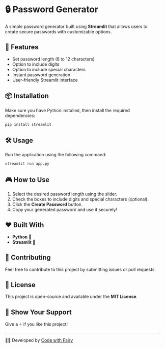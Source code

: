 # 🔒 Password Generator

A simple password generator built using **Streamlit** that allows users to create secure passwords with customizable options.

## 🚀 Features
- Set password length (6 to 12 characters)
- Option to include digits
- Option to include special characters
- Instant password generation
- User-friendly Streamlit interface

## 📦 Installation
Make sure you have Python installed, then install the required dependencies:
```sh
pip install streamlit
```

## 🛠 Usage
Run the application using the following command:
```sh
streamlit run app.py
```

## 🎮 How to Use
1. Select the desired password length using the slider.
2. Check the boxes to include digits and special characters (optional).
3. Click the **Create Password** button.
4. Copy your generated password and use it securely!


## ❤️ Built With
- **Python** 🐍
- **Streamlit** 🎈

## 🤝 Contributing
Feel free to contribute to this project by submitting issues or pull requests.

## 📜 License
This project is open-source and available under the **MIT License**.

## 🌟 Show Your Support
Give a ⭐ if you like this project!

---
👨‍💻 Developed by [Code with Fairy](https://github.com/faryal16)


